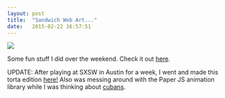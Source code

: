 ```yaml
---
layout: post
title:  "Sandwich Web Art..."
date:   2015-02-22 16:57:51
---
```


<img src="{{ site.baseurl }}/assets/img/img1.jpg">

Some fun stuff I did over the weekend. Check it out <a href="http://s3.amazonaws.com/ijadams/ianjadams.com/lilsubbies/index.html">here</a>.

UPDATE: After playing at SXSW in Austin for a week, I went and made this torta edition <a href="http://s3.amazonaws.com/ijadams/ianjadams.com/lilsubbies/torta/index.html">here!</a> Also was messing around with the Paper JS animation library while I was thinking about <a href="http://s3.amazonaws.com/ijadams/ianjadams.com/lilsubbies/cuban/index.html">cubans</a>.
